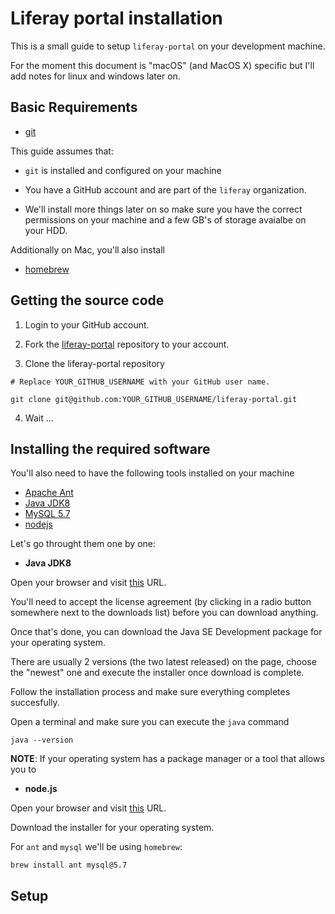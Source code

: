 # Liferay portal installation

This is a small guide to setup `liferay-portal` on your development machine.

For the moment this document is "macOS" (and MacOS X) specific but I'll add notes
for linux and windows later on.

## Basic Requirements

- [git](https://git-scm.com/)

This guide assumes that:

- `git` is installed and configured on your machine

- You have a GitHub account and are part of the `liferay` organization.

- We'll install more things later on so make sure you have the correct permissions
  on your machine and a few GB's of storage avaialbe on your HDD.


Additionally on Mac, you'll also install

- [homebrew](https://brew.sh/)

## Getting the source code

1. Login to your GitHub account.

2. Fork the [liferay-portal](https://github.com/liferay/liferay-portal) repository to your account.

3. Clone the liferay-portal repository

```shell
# Replace YOUR_GITHUB_USERNAME with your GitHub user name.

git clone git@github.com:YOUR_GITHUB_USERNAME/liferay-portal.git
```

4. Wait ...

## Installing the required software

You'll also need to have the following tools installed on your machine

- [Apache Ant](https://ant.apache.org/)
- [Java JDK8](https://www.oracle.com/technetwork/java/javase/downloads/jdk8-downloads-2133151.html)
- [MySQL 5.7](https://dev.mysql.com/downloads/mysql/5.7.html)
- [nodejs](https://nodejs.org/en/download/)

Let's go throught them one by one:


- **Java JDK8**

Open your browser and visit [this](https://www.oracle.com/technetwork/java/javase/downloads/jdk8-downloads-2133151.html) URL.

You'll need to accept the license agreement (by clicking in a radio button
somewhere next to the downloads list)  before you can
download anything.

Once that's done, you can download the Java SE Development package for your
operating system.

There are usually 2 versions (the two latest released) on the page, choose the
"newest" one and execute the installer once download is complete.

Follow the installation process and make sure everything completes succesfully.

Open a terminal and make sure you can execute the `java` command

```shell
java --version
```

**NOTE**: If your operating system has a package manager or a tool that allows
you to

- **node.js**

Open your browser and visit [this](https://nodejs.org/en/download/) URL.

Download the installer for your operating system.





For `ant` and `mysql` we'll be using `homebrew`:

```shell
brew install ant mysql@5.7
```

## Setup



